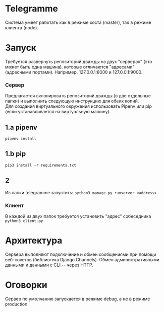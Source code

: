 # Telegramme
Система умеет работать как в режиме хоста (master), так в режиме клиента (node).

# Запуск
Требуется развернуть репозиторий дважды на двух "серверах" (это может быть одна машина), которые отличаются "адресами" (адресными портами).
Например, 127.0.0.1:8000 и 127.0.0.1:9000.

### Сервер

Предлагается склонировать репозиторий дважды (в две отдельные папки) и выполнить следующую инструкцию для обеих копий.  
Для создания виртуального окружения  использовать Pipenv или pip (если устанавливается на виртуальную машину).
## 1.a pipenv
``pipenv install``
## 1.b pip
``pip3 install -r requirements.txt``

## 2
Из папки telegramme запустить:
``python3 manage.py runserver <address>``


### Клиент
В каждой из двух папок требуется установить "адрес" собеседника
``python3 client.py``

# Архитектура
Сервера выполняют подключение и обмен сообщениями при помощи веб-сокетов (библиотека Django Channels). Обмен административными данными и данными с CLI -- через HTTP.

# Оговорки
Сервер по умолчанию запускается в режиме debug, а не в режиме production